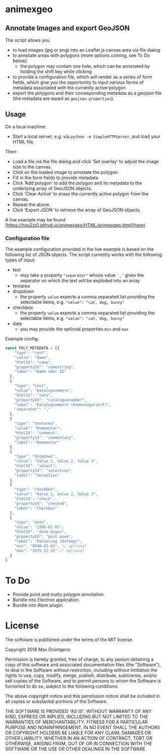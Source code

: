 # animexgeo


## Annotate Images and export GeoJSON
The script allows you
* to load images (jpg or png) into an Leaflet.js canvas area via file dialog
* to annotate areas with polygons (more options coming, see To Do below)
  * the polygon may contain one hole, which can be annotated by holding the shift key while clicking
* to provide a configuration file, which will render as a series of form fields, which give you the opportunity to input various forms of metadata associated with the currently active polygon
* export the polygons and their corresponding metadata as a geojson file (the metadata are saved as `geojson.properties`).

## Usage

On a local machine:
* Start a local server, e.g. via `python -m SimpleHTTPServer`, and load your HTML file.

Then:
* Load a file via the file dialog and click ‘Set overlay’ to adjust the image size to the canvas.
* Click on the loaded image to annotate the polygon.
* Fill in the form fields to provide metadata.
* Click ‘Add polygon’ to add the polygon and its metadata to the underlying array of GeoJSON objects.
* Click ‘Clear Active’ to erase the currently active polygon from the canvas.
* Repeat the above.
* Click ‘Export JSON’ to retrieve the array of GeoJSON objects.

A live example may be found [https://hou2zi0.github.io/animexgeo/HTML/animexgeo.html](here).

### Configuration file

The example configuration provided in the live example is based on the following list of JSON objects. The script currently works with the following types of input:
* text
  * may take a property `"separator"` whose value `','` gives the separator on which the text will be exploded into an array
* textarea
* dropdown
  * the property `value` expects a comma separated list providing the selectable items, e.g. `"value": "cat, dog, bunny"`
* checkbox
  * the property `value` expects a comma separated list providing the selectable items, e.g. `"value": "cat, dog, bunny"`
* date
  * you may provide the optional properties `min` and `max`

Example config:

```javascript
const POLY_METADATA = [{
    "type": "text",
    "value": "Name",
    "htmlId": "name",
    "propertyId": "namestring",
    "label": "Name oder ID"
  },
  {
    "type": "text",
    "value": "Katalognummern",
    "htmlId": "cats",
    "propertyId": "cataloguenumber",
    "label": "Katalognummern (kommasepariert)",
    "separator": ","
  },
  {
    "type": "textarea",
    "value": "Kommentar",
    "htmlId": "comment",
    "propertyId": "commentary",
    "label": "Kommentar"
  },
  {
    "type": "dropdown",
    "value": "Value 1, Value 2, Value 3",
    "htmlId": "select",
    "propertyId": "selection",
    "label": "Selektion"
  },
  {
    "type": "checkbox",
    "value": "Value 1, Value 2, Value 3",
    "htmlId": "check",
    "propertyId": "checked",
    "label": "Checkbox"
  },
  {
    "type": "date",
    "value": "1500-01-01",
    "htmlId": "date-begin",
    "propertyId": "post quem",
    "label": "Datierung (Anfang)",
    "min": "0500-01-01", // optional
    "max": "1675-12-31" // optional
  }
]
```

# To Do

* Provide point and multy polygon annotation.
* Bundle into Electron application.
* Bundle into Atom plugin.

# License

The software is published under the terms of the MIT license.

Copyright 2018 Max Grüntgens

Permission is hereby granted, free of charge, to any person obtaining a copy of this software and associated documentation files (the "Software"), to deal in the Software without restriction, including without limitation the rights to use, copy, modify, merge, publish, distribute, sublicense, and/or sell copies of the Software, and to permit persons to whom the Software is furnished to do so, subject to the following conditions:

The above copyright notice and this permission notice shall be included in all copies or substantial portions of the Software.

THE SOFTWARE IS PROVIDED “AS IS”, WITHOUT WARRANTY OF ANY KIND, EXPRESS OR IMPLIED, INCLUDING BUT NOT LIMITED TO THE WARRANTIES OF MERCHANTABILITY, FITNESS FOR A PARTICULAR PURPOSE AND NONINFRINGEMENT. IN NO EVENT SHALL THE AUTHORS OR COPYRIGHT HOLDERS BE LIABLE FOR ANY CLAIM, DAMAGES OR OTHER LIABILITY, WHETHER IN AN ACTION OF CONTRACT, TORT OR OTHERWISE, ARISING FROM, OUT OF OR IN CONNECTION WITH THE SOFTWARE OR THE USE OR OTHER DEALINGS IN THE SOFTWARE.
